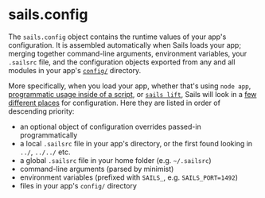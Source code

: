# sails.config

The `sails.config` object contains the runtime values of your app's configuration. It is assembled automatically when Sails loads your app; merging together command-line arguments, environment variables, your `.sailsrc` file, and the configuration objects exported from any and all modules in your app's [`config/`]() directory.

More specifically, when you load your app, whether that's using `node app`, [programmatic usage inside of a script](), or [`sails lift`](), Sails will look in a [few different places](https://github.com/dominictarr/rc#standards) for configuration.  Here they are listed in order of descending priority:

+ an optional object of configuration overrides passed-in programmatically
+ a local `.sailsrc` file in your app's directory, or the first found looking in `../`, `../../` etc.
+ a global `.sailsrc` file in your home folder (e.g. `~/.sailsrc`)
+ command-line arguments (parsed by minimist)
+ environment variables (prefixed with `SAILS_`, e.g. `SAILS_PORT=1492`)
+ files in your app's `config/` directory

<docmeta name="uniqueID" value="sailsconfigviews238825">
<docmeta name="displayName" value="sails.config">

